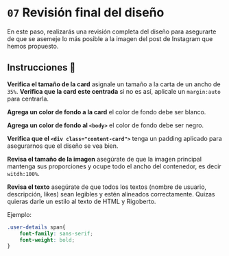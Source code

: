 # `07` Revisión final del diseño

En este paso, realizarás una revisión completa del diseño para asegurarte de que se asemeje lo más posible a la imagen del post de Instagram que hemos propuesto.

## Instrucciones 📝
**Verifica el tamaño de la card** asignale un tamaño a la carta de un ancho de `35%`.
**Verifica que la card este centrada** si no es así, aplicale un `margin:auto` para centrarla.

**Agrega un color de fondo a la card** el color de fondo debe ser blanco.

**Agrega un color de fondo al `<body>`** el color de fondo debe ser negro.

**Verifica que el `<div class="content-card">`** tenga un padding aplicado para asegurarnos que el diseño se vea bien.

**Revisa el tamaño de la imagen** asegúrate de que la imagen principal mantenga sus proporciones y ocupe todo el ancho del contenedor, es decir `witdh:100%`.

**Revisa el texto** asegúrate de que todos los textos (nombre de usuario, descripción, likes) sean legibles y estén alineados correctamente. Quizas quieras darle un estilo al texto de HTML y Rigoberto. 

Ejemplo:

```css
.user-details span{
    font-family: sans-serif;
	font-weight: bold;
}
```